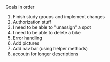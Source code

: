 Goals in order

1. Finish study groups and implement changes
2. Authorization stuff
3. I need to be able to "unassign" a spot
3. I need to be able to delete a bike
3. Error handling
4. Add pictures
5. Add nav bar (using helper methods)
6. accoutn for longer descriptions